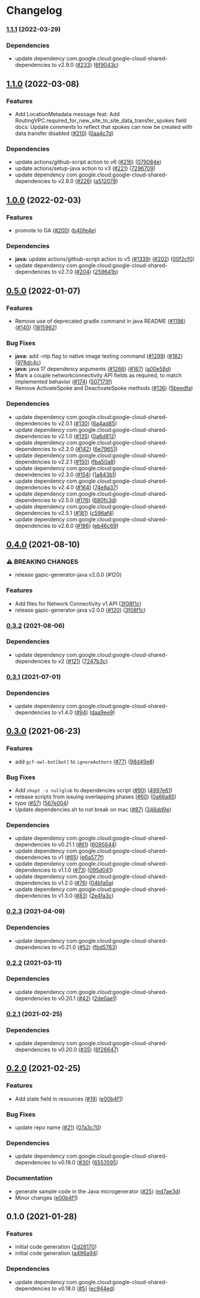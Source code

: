 # Changelog

### [1.1.1](https://github.com/googleapis/java-networkconnectivity/compare/v1.1.0...v1.1.1) (2022-03-29)


### Dependencies

* update dependency com.google.cloud:google-cloud-shared-dependencies to v2.9.0 ([#233](https://github.com/googleapis/java-networkconnectivity/issues/233)) ([6f9043c](https://github.com/googleapis/java-networkconnectivity/commit/6f9043c598547d2cb48aa82ae08cdf43b07d4dac))

## [1.1.0](https://github.com/googleapis/java-networkconnectivity/compare/v1.0.0...v1.1.0) (2022-03-08)


### Features

* Add LocationMetadata message feat: Add RoutingVPC.required_for_new_site_to_site_data_transfer_spokes field docs: Update comments to reflect that spokes can now be created with data transfer disabled ([#210](https://github.com/googleapis/java-networkconnectivity/issues/210)) ([0aa4c7d](https://github.com/googleapis/java-networkconnectivity/commit/0aa4c7da3b26eda85b4840d2ffee1f2a0b1e088c))


### Dependencies

* update actions/github-script action to v6 ([#216](https://github.com/googleapis/java-networkconnectivity/issues/216)) ([079084e](https://github.com/googleapis/java-networkconnectivity/commit/079084e7b717364cb112fd9fca73690175df8ddb))
* update actions/setup-java action to v3 ([#221](https://github.com/googleapis/java-networkconnectivity/issues/221)) ([7296709](https://github.com/googleapis/java-networkconnectivity/commit/729670966d090eb8de1e88bb90108198b0e1c1b3))
* update dependency com.google.cloud:google-cloud-shared-dependencies to v2.8.0 ([#226](https://github.com/googleapis/java-networkconnectivity/issues/226)) ([a512078](https://github.com/googleapis/java-networkconnectivity/commit/a5120788d42c96f5ca17087eaed1ee3e8c206724))

## [1.0.0](https://github.com/googleapis/java-networkconnectivity/compare/v0.5.0...v1.0.0) (2022-02-03)


### Features

* promote to GA ([#200](https://github.com/googleapis/java-networkconnectivity/issues/200)) ([b40fe4e](https://github.com/googleapis/java-networkconnectivity/commit/b40fe4e86ce0d84bbd69491a6f62a573aef68412))


### Dependencies

* **java:** update actions/github-script action to v5 ([#1339](https://github.com/googleapis/java-networkconnectivity/issues/1339)) ([#202](https://github.com/googleapis/java-networkconnectivity/issues/202)) ([00f2cf0](https://github.com/googleapis/java-networkconnectivity/commit/00f2cf021d4832c8d12899e00b2c5d9c51e540f6))
* update dependency com.google.cloud:google-cloud-shared-dependencies to v2.7.0 ([#204](https://github.com/googleapis/java-networkconnectivity/issues/204)) ([259641b](https://github.com/googleapis/java-networkconnectivity/commit/259641ba428d9f325cb7c19a9720c323029ed8df))

## [0.5.0](https://www.github.com/googleapis/java-networkconnectivity/compare/v0.4.0...v0.5.0) (2022-01-07)


### Features

* Remove use of deprecated gradle command in java README ([#1196](https://www.github.com/googleapis/java-networkconnectivity/issues/1196)) ([#140](https://www.github.com/googleapis/java-networkconnectivity/issues/140)) ([1815962](https://www.github.com/googleapis/java-networkconnectivity/commit/181596270ab199a77b78cc7eda7100e24102526f))


### Bug Fixes

* **java:** add -ntp flag to native image testing command ([#1299](https://www.github.com/googleapis/java-networkconnectivity/issues/1299)) ([#182](https://www.github.com/googleapis/java-networkconnectivity/issues/182)) ([978dc4c](https://www.github.com/googleapis/java-networkconnectivity/commit/978dc4cf832ed987a3baa895909f7d47d195cfbb))
* **java:** java 17 dependency arguments ([#1266](https://www.github.com/googleapis/java-networkconnectivity/issues/1266)) ([#167](https://www.github.com/googleapis/java-networkconnectivity/issues/167)) ([a00e58d](https://www.github.com/googleapis/java-networkconnectivity/commit/a00e58d93bf12431d04f3f938a910faab9ac1711))
* Mark a couple networkconnectivity API fields as required, to match implemented behavior ([#174](https://www.github.com/googleapis/java-networkconnectivity/issues/174)) ([507173f](https://www.github.com/googleapis/java-networkconnectivity/commit/507173fd2d1b771a8db26201649dbf98786738f8))
* Remove ActivateSpoke and DeactivateSpoke methods ([#136](https://www.github.com/googleapis/java-networkconnectivity/issues/136)) ([5beedfa](https://www.github.com/googleapis/java-networkconnectivity/commit/5beedfa50c4ce32b0a25ad4fefa14ff254ecae19))


### Dependencies

* update dependency com.google.cloud:google-cloud-shared-dependencies to v2.0.1 ([#130](https://www.github.com/googleapis/java-networkconnectivity/issues/130)) ([6a4ad85](https://www.github.com/googleapis/java-networkconnectivity/commit/6a4ad85591d7751f075507be6979c3fcb9c001d3))
* update dependency com.google.cloud:google-cloud-shared-dependencies to v2.1.0 ([#135](https://www.github.com/googleapis/java-networkconnectivity/issues/135)) ([0a6d812](https://www.github.com/googleapis/java-networkconnectivity/commit/0a6d812e352b9e2acf2a5d31ab3e2d2fd144a360))
* update dependency com.google.cloud:google-cloud-shared-dependencies to v2.2.0 ([#142](https://www.github.com/googleapis/java-networkconnectivity/issues/142)) ([6e79651](https://www.github.com/googleapis/java-networkconnectivity/commit/6e79651d59b502e25fa7b04103ac26f4904655e0))
* update dependency com.google.cloud:google-cloud-shared-dependencies to v2.2.1 ([#150](https://www.github.com/googleapis/java-networkconnectivity/issues/150)) ([fba50a8](https://www.github.com/googleapis/java-networkconnectivity/commit/fba50a820442feb8dec1c50409a8b4803bc52a22))
* update dependency com.google.cloud:google-cloud-shared-dependencies to v2.3.0 ([#154](https://www.github.com/googleapis/java-networkconnectivity/issues/154)) ([1a843b1](https://www.github.com/googleapis/java-networkconnectivity/commit/1a843b16dbdfcfd3fcc7060f1d8871f74ba50dee))
* update dependency com.google.cloud:google-cloud-shared-dependencies to v2.4.0 ([#164](https://www.github.com/googleapis/java-networkconnectivity/issues/164)) ([74e8a37](https://www.github.com/googleapis/java-networkconnectivity/commit/74e8a377cb0da038414ce0352067b9a328a1b860))
* update dependency com.google.cloud:google-cloud-shared-dependencies to v2.5.0 ([#176](https://www.github.com/googleapis/java-networkconnectivity/issues/176)) ([680fc3d](https://www.github.com/googleapis/java-networkconnectivity/commit/680fc3d426b48689f665f179deddb2bd0cf6a0e7))
* update dependency com.google.cloud:google-cloud-shared-dependencies to v2.5.1 ([#181](https://www.github.com/googleapis/java-networkconnectivity/issues/181)) ([c596af4](https://www.github.com/googleapis/java-networkconnectivity/commit/c596af4ff73046156570fccd080d7128e8af610d))
* update dependency com.google.cloud:google-cloud-shared-dependencies to v2.6.0 ([#186](https://www.github.com/googleapis/java-networkconnectivity/issues/186)) ([eb46c69](https://www.github.com/googleapis/java-networkconnectivity/commit/eb46c696d28db34bed009a329b6ad5615e2978d4))

## [0.4.0](https://www.github.com/googleapis/java-networkconnectivity/compare/v0.3.2...v0.4.0) (2021-08-10)


### ⚠ BREAKING CHANGES

* release gapic-generator-java v2.0.0 (#120)

### Features

* Add files for Network Connectivity v1 API ([3f08f1c](https://www.github.com/googleapis/java-networkconnectivity/commit/3f08f1ce35997bc21dc5214857ac0cf505df48e4))
* release gapic-generator-java v2.0.0 ([#120](https://www.github.com/googleapis/java-networkconnectivity/issues/120)) ([3f08f1c](https://www.github.com/googleapis/java-networkconnectivity/commit/3f08f1ce35997bc21dc5214857ac0cf505df48e4))

### [0.3.2](https://www.github.com/googleapis/java-networkconnectivity/compare/v0.3.1...v0.3.2) (2021-08-06)


### Dependencies

* update dependency com.google.cloud:google-cloud-shared-dependencies to v2 ([#121](https://www.github.com/googleapis/java-networkconnectivity/issues/121)) ([7247b3c](https://www.github.com/googleapis/java-networkconnectivity/commit/7247b3cf8e335c5e71d631a7cfb85ef8b04277b9))

### [0.3.1](https://www.github.com/googleapis/java-networkconnectivity/compare/v0.3.0...v0.3.1) (2021-07-01)


### Dependencies

* update dependency com.google.cloud:google-cloud-shared-dependencies to v1.4.0 ([#94](https://www.github.com/googleapis/java-networkconnectivity/issues/94)) ([daa9ee9](https://www.github.com/googleapis/java-networkconnectivity/commit/daa9ee9040d2a161ec5e156955015d2e0358bd44))

## [0.3.0](https://www.github.com/googleapis/java-networkconnectivity/compare/v0.2.3...v0.3.0) (2021-06-23)


### Features

* add `gcf-owl-bot[bot]` to `ignoreAuthors` ([#77](https://www.github.com/googleapis/java-networkconnectivity/issues/77)) ([98d49e8](https://www.github.com/googleapis/java-networkconnectivity/commit/98d49e8fc830b05bf94d7ed8273c1bb6ed9b4e18))


### Bug Fixes

* Add `shopt -s nullglob` to dependencies script ([#90](https://www.github.com/googleapis/java-networkconnectivity/issues/90)) ([4997e61](https://www.github.com/googleapis/java-networkconnectivity/commit/4997e61a226abe023c28fa11977f9f1afd769308))
* release scripts from issuing overlapping phases ([#60](https://www.github.com/googleapis/java-networkconnectivity/issues/60)) ([0a66a85](https://www.github.com/googleapis/java-networkconnectivity/commit/0a66a85f0f5e2a8d2ee8b5fa248fecd97ba64230))
* typo ([#57](https://www.github.com/googleapis/java-networkconnectivity/issues/57)) ([567e004](https://www.github.com/googleapis/java-networkconnectivity/commit/567e004b1ee8497c14e66963d2691e8044401ca7))
* Update dependencies.sh to not break on mac ([#87](https://www.github.com/googleapis/java-networkconnectivity/issues/87)) ([346dd9e](https://www.github.com/googleapis/java-networkconnectivity/commit/346dd9e848edaf1a9aa415782da2c4afc4bcd65d))


### Dependencies

* update dependency com.google.cloud:google-cloud-shared-dependencies to v0.21.1 ([#61](https://www.github.com/googleapis/java-networkconnectivity/issues/61)) ([6095644](https://www.github.com/googleapis/java-networkconnectivity/commit/60956446e32721f336de0adc1e42eb8efd3dd130))
* update dependency com.google.cloud:google-cloud-shared-dependencies to v1 ([#65](https://www.github.com/googleapis/java-networkconnectivity/issues/65)) ([e6a577f](https://www.github.com/googleapis/java-networkconnectivity/commit/e6a577f4acd3e013b2800621b13744ab87528986))
* update dependency com.google.cloud:google-cloud-shared-dependencies to v1.1.0 ([#73](https://www.github.com/googleapis/java-networkconnectivity/issues/73)) ([095d041](https://www.github.com/googleapis/java-networkconnectivity/commit/095d0418558cbbce9818e49401e8a55a61b64674))
* update dependency com.google.cloud:google-cloud-shared-dependencies to v1.2.0 ([#76](https://www.github.com/googleapis/java-networkconnectivity/issues/76)) ([04bfa5a](https://www.github.com/googleapis/java-networkconnectivity/commit/04bfa5a28107174bb5f0fe6101a757103420320a))
* update dependency com.google.cloud:google-cloud-shared-dependencies to v1.3.0 ([#83](https://www.github.com/googleapis/java-networkconnectivity/issues/83)) ([2e4fa3c](https://www.github.com/googleapis/java-networkconnectivity/commit/2e4fa3c2034e787a0b91c32b9e61e0447752d7ee))

### [0.2.3](https://www.github.com/googleapis/java-networkconnectivity/compare/v0.2.2...v0.2.3) (2021-04-09)


### Dependencies

* update dependency com.google.cloud:google-cloud-shared-dependencies to v0.21.0 ([#52](https://www.github.com/googleapis/java-networkconnectivity/issues/52)) ([fbd5783](https://www.github.com/googleapis/java-networkconnectivity/commit/fbd5783c9251faee73780405f467d837d6ccc29f))

### [0.2.2](https://www.github.com/googleapis/java-networkconnectivity/compare/v0.2.1...v0.2.2) (2021-03-11)


### Dependencies

* update dependency com.google.cloud:google-cloud-shared-dependencies to v0.20.1 ([#42](https://www.github.com/googleapis/java-networkconnectivity/issues/42)) ([2de0ae1](https://www.github.com/googleapis/java-networkconnectivity/commit/2de0ae18dc7ac69154d34e3861cbbf57bdd4710c))

### [0.2.1](https://www.github.com/googleapis/java-networkconnectivity/compare/v0.2.0...v0.2.1) (2021-02-25)


### Dependencies

* update dependency com.google.cloud:google-cloud-shared-dependencies to v0.20.0 ([#35](https://www.github.com/googleapis/java-networkconnectivity/issues/35)) ([6f26647](https://www.github.com/googleapis/java-networkconnectivity/commit/6f266471aa00ae846273fb9f304ae153b6f3b6ba))

## [0.2.0](https://www.github.com/googleapis/java-networkconnectivity/compare/v0.1.0...v0.2.0) (2021-02-25)


### Features

* Add state field in resources ([#19](https://www.github.com/googleapis/java-networkconnectivity/issues/19)) ([e00b4f1](https://www.github.com/googleapis/java-networkconnectivity/commit/e00b4f1a24dab451215cb4b7ff3df5f5a03662ca))


### Bug Fixes

* update repo name ([#21](https://www.github.com/googleapis/java-networkconnectivity/issues/21)) ([07a3c70](https://www.github.com/googleapis/java-networkconnectivity/commit/07a3c70e8eb7fb79bc5c6d3f2929a10851f837f2))


### Dependencies

* update dependency com.google.cloud:google-cloud-shared-dependencies to v0.19.0 ([#30](https://www.github.com/googleapis/java-networkconnectivity/issues/30)) ([6553595](https://www.github.com/googleapis/java-networkconnectivity/commit/6553595295cb755ade627baf4da1e602cdc780d1))


### Documentation

* generate sample code in the Java microgenerator ([#25](https://www.github.com/googleapis/java-networkconnectivity/issues/25)) ([ed7ae3d](https://www.github.com/googleapis/java-networkconnectivity/commit/ed7ae3d1e88c4a951f5649ee2c27a80195110e26))
* Minor changes ([e00b4f1](https://www.github.com/googleapis/java-networkconnectivity/commit/e00b4f1a24dab451215cb4b7ff3df5f5a03662ca))

## 0.1.0 (2021-01-28)


### Features

* initial code generation ([2d28170](https://www.github.com/googleapis/java-networkconnectivity/commit/2d28170995cdbb352076ab1db0a16cf96ae6f3d5))
* initial code generation ([a496a94](https://www.github.com/googleapis/java-networkconnectivity/commit/a496a94279e46d7bf288a150fa5ae7e3bdef16bd))


### Dependencies

* update dependency com.google.cloud:google-cloud-shared-dependencies to v0.18.0 ([#5](https://www.github.com/googleapis/java-networkconnectivity/issues/5)) ([ec944ed](https://www.github.com/googleapis/java-networkconnectivity/commit/ec944ed6d3d03da8300d9c6fd776aed5c06ed8b7))
